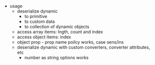 - usage
    - deserialize dynamic
        - to primitive
        - to custom data
        - to collection of dynamic objects
    - access array items: lngth, count and index
    - access object items: index
    - object prop - prop name poilcy works, case sens/ins
    - deserialize dynamic with custom converters, converter attributes, etc
        - number as string options works